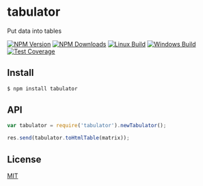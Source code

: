 # tabulator
Put data into tables

[![NPM Version][npm-image]][npm-url]
[![NPM Downloads][downloads-image]][downloads-url]
[![Linux Build][travis-image]][travis-url]
[![Windows Build][appveyor-image]][appveyor-url]
[![Test Coverage][coveralls-image]][coveralls-url]

## Install

```sh
$ npm install tabulator
```

## API

```js
var tabulator = require('tabulator').newTabulator();

res.send(tabulator.toHtmlTable(matrix));
```

## License

[MIT](LICENSE)

[npm-image]: https://img.shields.io/npm/v/tabulator.svg?style=flat
[npm-url]: https://npmjs.org/package/tabulator
[travis-image]: https://img.shields.io/travis/codenautas/tabulator/master.svg?label=linux&style=flat
[travis-url]: https://travis-ci.org/codenautas/tabulator
[appveyor-image]: https://img.shields.io/appveyor/ci/emilioplatzer/tabulator/master.svg?label=windows&style=flat
[appveyor-url]: https://ci.appveyor.com/project/emilioplatzer/tabulator
[coveralls-image]: https://img.shields.io/coveralls/codenautas/tabulator/master.svg?style=flat
[coveralls-url]: https://coveralls.io/r/codenautas/tabulator
[downloads-image]: https://img.shields.io/npm/dm/tabulator.svg?style=flat
[downloads-url]: https://npmjs.org/package/tabulator
